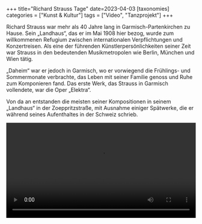 +++
title="Richard Strauss Tage"
date=2023-04-03
[taxonomies]
categories = ["Kunst & Kultur"]
tags = ["Video", "Tanzprojekt"]
+++

Richard Strauss war mehr als 40 Jahre lang in Garmisch-Partenkirchen zu Hause. Sein „Landhaus“, das er im Mai 1908 hier bezog, wurde zum willkommenen Refugium zwischen internationalen Verpflichtungen und Konzertreisen. Als eine der führenden Künstlerpersönlichkeiten
seiner Zeit war Strauss in den bedeutenden Musikmetropolen wie Berlin, München und Wien tätig.

<!-- more -->

„Daheim“ war er jedoch in Garmisch, wo er vorwiegend die Frühlings- und Sommermonate verbrachte, das Leben mit seiner Familie genoss und Ruhe zum Komponieren fand. Das erste Werk, das Strauss in Garmisch vollendete, war die Oper „Elektra“.

Von da an entstanden die meisten seiner Kompositionen in seinem „Landhaus“ in
der Zoeppritzstraße, mit Ausnahme einiger Spätwerke, die er während seines Aufenthaltes in der Schweiz schrieb.

<video controls src="https://cloud.staneks.de/index.php/s/ofWYbBbDdnekTP9/download/Imagefilm%20Richard%20Strauss%20Tage%20Endfassung%204K%20Web.mov" preload="auto" width="100%">
</video>

